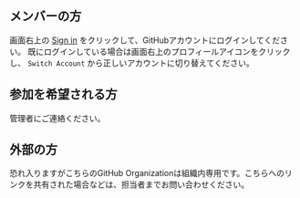 ## メンバーの方

画面右上の [Sign in](https://github.com/login?return_to=https%3A%2F%2Fgithub.com%2Fnt-itsys%2F) をクリックして、GitHubアカウントにログインしてください。
既にログインしている場合は画面右上のプロフィールアイコンをクリックし、 `Switch Account` から正しいアカウントに切り替えてください。

## 参加を希望される方

管理者にご連絡ください。

## 外部の方

恐れ入りますがこちらのGitHub Organizationは組織内専用です。こちらへのリンクを共有された場合などは、担当者までお問い合わせください。
